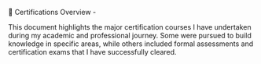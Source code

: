 📘 Certifications Overview -

This document highlights the major certification courses I have undertaken during my academic and professional journey. Some were pursued to build knowledge in specific areas, while others included formal assessments and certification exams that I have successfully cleared.


